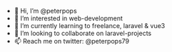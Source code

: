 - 👋 Hi, I’m @peterpops
- 👀 I’m interested in web-development
- 🌱 I’m currently learning to freelance, laravel & vue3
- 💞️ I’m looking to collaborate on laravel-projects
- 📫 Reach me on twitter: @peterpops79
